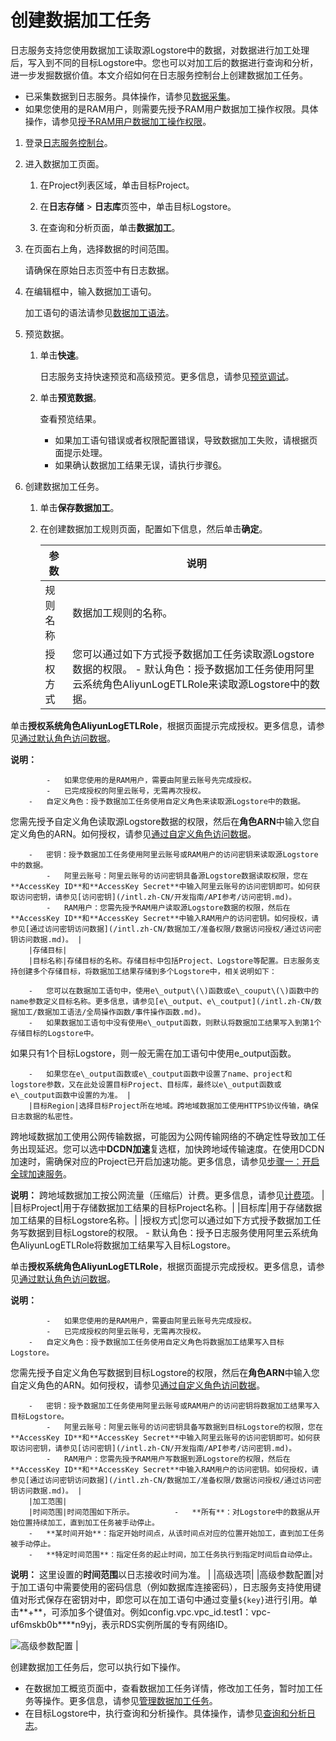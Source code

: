 # 创建数据加工任务

日志服务支持您使用数据加工读取源Logstore中的数据，对数据进行加工处理后，写入到不同的目标Logstore中。您也可以对加工后的数据进行查询和分析，进一步发掘数据价值。本文介绍如何在日志服务控制台上创建数据加工任务。

-   已采集数据到日志服务。具体操作，请参见[数据采集](/intl.zh-CN/数据采集/数据采集概述.md)。
-   如果您使用的是RAM用户，则需要先授予RAM用户数据加工操作权限。具体操作，请参见[授予RAM用户数据加工操作权限](/intl.zh-CN/数据加工/准备权限/授予RAM用户数据加工操作权限.md)。

1.  登录[日志服务控制台](https://sls.console.aliyun.com)。

2.  进入数据加工页面。

    1.  在Project列表区域，单击目标Project。

    2.  在**日志存储** \> **日志库**页签中，单击目标Logstore。

    3.  在查询和分析页面，单击**数据加工**。

3.  在页面右上角，选择数据的时间范围。

    请确保在原始日志页签中有日志数据。

4.  在编辑框中，输入数据加工语句。

    加工语句的语法请参见[数据加工语法](/intl.zh-CN/数据加工/数据加工语法/语言简介.md)。

5.  预览数据。

    1.  单击**快速**。

        日志服务支持快速预览和高级预览。更多信息，请参见[预览调试](/intl.zh-CN/数据加工/预览调试.md)。

    2.  单击**预览数据**。

        查看预览结果。

        -   如果加工语句错误或者权限配置错误，导致数据加工失败，请根据页面提示处理。
        -   如果确认数据加工结果无误，请执行步骤[6](#step_snp_zml_13r)。
6.  创建数据加工任务。

    1.  单击**保存数据加工**。

    2.  在创建数据加工规则页面，配置如下信息，然后单击**确定**。

        |参数|说明|
        |--|--|
        |规则名称|数据加工规则的名称。|
        |授权方式|您可以通过如下方式授予数据加工任务读取源Logstore数据的权限。        -   默认角色：授予数据加工任务使用阿里云系统角色AliyunLogETLRole来读取源Logstore中的数据。

单击**授权系统角色AliyunLogETLRole**，根据页面提示完成授权。更多信息，请参见[通过默认角色访问数据](/intl.zh-CN/数据加工/准备权限/数据访问授权/通过默认角色访问数据.md)。

**说明：**

            -   如果您使用的是RAM用户，需要由阿里云账号先完成授权。
            -   已完成授权的阿里云账号，无需再次授权。
        -   自定义角色：授予数据加工任务使用自定义角色来读取源Logstore中的数据。

您需先授予自定义角色读取源Logstore数据的权限，然后在**角色ARN**中输入您自定义角色的ARN。如何授权，请参见[通过自定义角色访问数据](/intl.zh-CN/数据加工/准备权限/数据访问授权/通过自定义角色访问数据.md)。

        -   密钥：授予数据加工任务使用阿里云账号或RAM用户的访问密钥来读取源Logstore中的数据。
            -   阿里云账号：阿里云账号的访问密钥具备源Logstore数据读取权限，您在**AccessKey ID**和**AccessKey Secret**中输入阿里云账号的访问密钥即可。如何获取访问密钥，请参见[访问密钥](/intl.zh-CN/开发指南/API参考/访问密钥.md)。
            -   RAM用户：您需先授予RAM用户读取源Logstore数据的权限，然后在**AccessKey ID**和**AccessKey Secret**中输入RAM用户的访问密钥。如何授权，请参见[通过访问密钥访问数据](/intl.zh-CN/数据加工/准备权限/数据访问授权/通过访问密钥访问数据.md)。 |
        |存储目标|
        |目标名称|存储目标的名称。存储目标中包括Project、Logstore等配置。日志服务支持创建多个存储目标，将数据加工结果存储到多个Logstore中，相关说明如下：

        -   您可以在数据加工语句中，使用e\_output\(\)函数或e\_couput\(\)函数中的name参数定义目标名称。更多信息，请参见[e\_output、e\_coutput](/intl.zh-CN/数据加工/数据加工语法/全局操作函数/事件操作函数.md)。
        -   如果数据加工语句中没有使用e\_output函数，则默认将数据加工结果写入到第1个存储目标的Logstore中。

如果只有1个目标Logstore，则一般无需在加工语句中使用e\_output函数。

        -   如果您在e\_output函数或e\_coutput函数中设置了name、project和logstore参数，又在此处设置目标Project、目标库，最终以e\_output函数或e\_coutput函数中设置的为准。 |
        |目标Region|选择目标Project所在地域。跨地域数据加工使用HTTPS协议传输，确保日志数据的私密性。

跨地域数据加工使用公网传输数据，可能因为公网传输网络的不确定性导致加工任务出现延迟。您可以选中**DCDN加速**复选框，加快跨地域传输速度。在使用DCDN加速时，需确保对应的Project已开启加速功能。更多信息，请参见[步骤一：开启全球加速服务](/intl.zh-CN/数据采集/采集加速/步骤一：开启全球加速服务.md)。

**说明：** 跨地域数据加工按公网流量（压缩后）计费。更多信息，请参见[计费项](/intl.zh-CN/产品计费/计量项和计费项.md)。 |
        |目标Project|用于存储数据加工结果的目标Project名称。|
        |目标库|用于存储数据加工结果的目标Logstore名称。|
        |授权方式|您可以通过如下方式授予数据加工任务写数据到目标Logstore的权限。        -   默认角色：授予日志服务使用阿里云系统角色AliyunLogETLRole将数据加工结果写入目标Logstore。

单击**授权系统角色AliyunLogETLRole**，根据页面提示完成授权。更多信息，请参见[通过默认角色访问数据](/intl.zh-CN/数据加工/准备权限/数据访问授权/通过默认角色访问数据.md)。

**说明：**

            -   如果您使用的是RAM用户，需要由阿里云账号先完成授权。
            -   已完成授权的阿里云账号，无需再次授权。
        -   自定义角色：授予数据加工任务使用自定义角色将数据加工结果写入目标Logstore。

您需先授予自定义角色写数据到目标Logstore的权限，然后在**角色ARN**中输入您自定义角色的ARN。如何授权，请参见[通过自定义角色访问数据](/intl.zh-CN/数据加工/准备权限/数据访问授权/通过自定义角色访问数据.md)。

        -   密钥：授予数据加工任务使用阿里云账号或RAM用户的访问密钥将数据加工结果写入目标Logstore。
            -   阿里云账号：阿里云账号的访问密钥具备写数据到目标Logstore的权限，您在**AccessKey ID**和**AccessKey Secret**中输入阿里云账号的访问密钥即可。如何获取访问密钥，请参见[访问密钥](/intl.zh-CN/开发指南/API参考/访问密钥.md)。
            -   RAM用户：您需先授予RAM用户写数据到源Logstore的权限，然后在**AccessKey ID**和**AccessKey Secret**中输入RAM用户的访问密钥。如何授权，请参见[通过访问密钥访问数据](/intl.zh-CN/数据加工/准备权限/数据访问授权/通过访问密钥访问数据.md)。 |
        |加工范围|
        |时间范围|时间范围如下所示。         -   **所有**：对Logstore中的数据从开始位置持续加工，直到加工任务被手动停止。
        -   **某时间开始**：指定开始时间点，从该时间点对应的位置开始加工，直到加工任务被手动停止。
        -   **特定时间范围**：指定任务的起止时间，加工任务执行到指定时间后自动停止。
**说明：** 这里设置的**时间范围**以日志接收时间为准。 |
        |高级选项|
        |高级参数配置|对于加工语句中需要使用的密码信息（例如数据库连接密码），日志服务支持使用键值对形式保存在密钥对中，即您可以在加工语句中通过变量`${key}`进行引用。单击**+**，可添加多个键值对。例如config.vpc.vpc\_id.test1：vpc-uf6mskb0b\*\*\*\*n9yj，表示RDS实例所属的专有网络ID。

![高级参数配置](https://static-aliyun-doc.oss-accelerate.aliyuncs.com/assets/img/zh-CN/4493246951/p130800.png) |


创建数据加工任务后，您可以执行如下操作。

-   在数据加工概览页面中，查看数据加工任务详情，修改加工任务，暂时加工任务等操作。更多信息，请参见[管理数据加工任务](/intl.zh-CN/数据加工/管理数据加工任务.md)。
-   在目标Logstore中，执行查询和分析操作。具体操作，请参见[查询和分析日志](/intl.zh-CN/查询与分析/查询和分析日志.md)。

